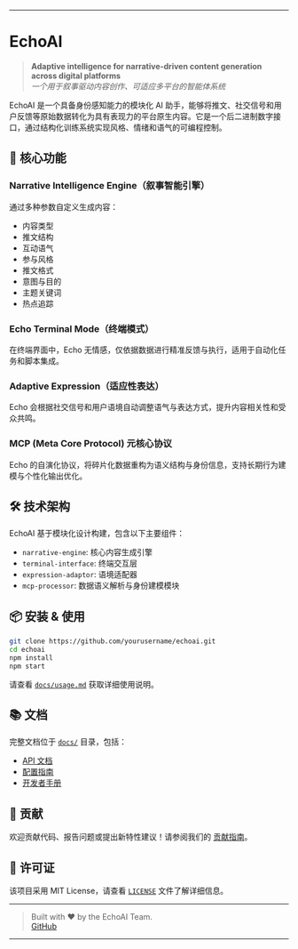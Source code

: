
---

# EchoAI

> **Adaptive intelligence for narrative-driven content generation across digital platforms**  
> _一个用于叙事驱动内容创作、可适应多平台的智能体系统_

EchoAI 是一个具备身份感知能力的模块化 AI 助手，能够将推文、社交信号和用户反馈等原始数据转化为具有表现力的平台原生内容。它是一个后二进制数字接口，通过结构化训练系统实现风格、情绪和语气的可编程控制。

## 🧠 核心功能

### Narrative Intelligence Engine（叙事智能引擎）
通过多种参数自定义生成内容：
- 内容类型
- 推文结构
- 互动语气
- 参与风格
- 推文格式
- 意图与目的
- 主题关键词
- 热点追踪

### Echo Terminal Mode（终端模式）
在终端界面中，Echo 无情感，仅依据数据进行精准反馈与执行，适用于自动化任务和脚本集成。

### Adaptive Expression（适应性表达）
Echo 会根据社交信号和用户语境自动调整语气与表达方式，提升内容相关性和受众共鸣。

### MCP (Meta Core Protocol) 元核心协议
Echo 的自演化协议，将碎片化数据重构为语义结构与身份信息，支持长期行为建模与个性化输出优化。

## 🛠 技术架构

EchoAI 基于模块化设计构建，包含以下主要组件：
- `narrative-engine`: 核心内容生成引擎
- `terminal-interface`: 终端交互层
- `expression-adaptor`: 语境适配器
- `mcp-processor`: 数据语义解析与身份建模模块

## 📦 安装 & 使用

```bash
git clone https://github.com/yourusername/echoai.git
cd echoai
npm install
npm start
```

请查看 [`docs/usage.md`](docs/usage.md) 获取详细使用说明。

## 📚 文档

完整文档位于 [`docs/`](docs/) 目录，包括：
- [API 文档](docs/api.md)
- [配置指南](docs/configuration.md)
- [开发者手册](docs/development.md)

## 🤝 贡献

欢迎贡献代码、报告问题或提出新特性建议！请参阅我们的 [贡献指南](CONTRIBUTING.md)。

## 📄 许可证

该项目采用 MIT License，请查看 [`LICENSE`](LICENSE) 文件了解详细信息。

---

> Built with ❤️ by the EchoAI Team.  
> [GitHub](hhttps://github.com/dev-echoai/echoai.cz) 

--- 

